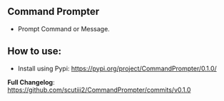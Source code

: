 ## Command Prompter
* Prompt Command or Message.

## How to use:
* Install using Pypi: https://pypi.org/project/CommandPrompter/0.1.0/

**Full Changelog**: https://github.com/scutiii2/CommandPrompter/commits/v0.1.0
